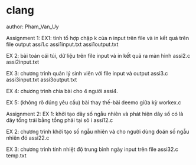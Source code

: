# clang
author: Pham_Van_Uy

Assignment 1:
EX1:  tính tổ hợp chập k của n input trên file và in kết quả trên file output
assi1.c
assi1input.txt
assi1output.txt

EX 2: bài toán cái túi, dữ liệu trên file input và in kết quả ra màn hình
assi2.c
assi2input.txt

EX 3: chương trình quản lý sinh viên với file input và output
assi3.c
assi3input.txt
assi3output.txt

EX 4: chương trình chia bài cho 4 người
assi4.

EX 5: (không rõ đúng yêu cầu) bài thay thế-bài deemo giữa kỳ
workex.c

Assignment 2:
EX 1: khởi tạo dãy số ngẫu nhiên và phát hiện dãy số có là dãy tổng trái bằng tổng phải tại sô i 
assi12.c

EX 2: chương trình khởi tạo số ngẫu nhiên và cho người dùng đoán số ngẫu nhiên đó
assi22.c

EX 3: chương trình tính nhiệt độ trung bình ngày input trên file
assi32.c
temp.txt
